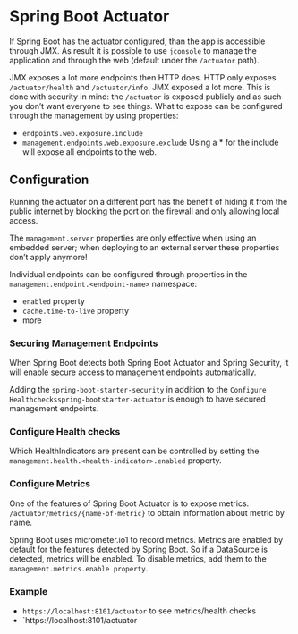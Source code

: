 # Spring Boot Actuator
If Spring Boot has the actuator configured, than the app is accessible through JMX.
As result it is possible to use `jconsole` to manage the application
and through the web (default under the `/actuator` path).

JMX exposes a lot more endpoints then HTTP does. 
HTTP only exposes `/actuator/health` and `/actuator/info`. JMX exposed a lot more. 
This is done with security in mind: the `/actuator` is exposed publicly 
and as such you don’t want everyone to see things. 
What to expose can be configured through the management by using properties:
* `endpoints.web.exposure.include` 
* `management.endpoints.web.exposure.exclude`
Using a * for the include will expose all endpoints to the web.

## Configuration
Running the actuator on a different port has the benefit of hiding it from the public internet 
by blocking the port on the firewall and only allowing local access.

The `management.server` properties are only effective when using an embedded server; 
when deploying to an external server these properties don’t apply anymore!

Individual endpoints can be configured through properties in the `management.endpoint.<endpoint-name>` namespace:
* `enabled` property
* `cache.time-to-live` property 
* more

### Securing Management Endpoints
When Spring Boot detects both Spring Boot Actuator and Spring Security, 
it will enable secure access to management endpoints automatically. 

Adding the `spring-boot-starter-security` in addition to the `Configure Healthchecksspring-bootstarter-actuator` is enough to have secured management endpoints.

### Configure Health checks
Which HealthIndicators are present can be controlled by setting the `management.health.<health-indicator>.enabled` property.

### Configure Metrics
One of the features of Spring Boot Actuator is to expose metrics. 
`/actuator/metrics/{name-of-metric}` to obtain information about metric by name.

Spring Boot uses micrometer.io1 to record metrics. Metrics are enabled by default
for the features detected by Spring Boot. So if a DataSource is detected, metrics will be
enabled. To disable metrics, add them to the `management.metrics.enable property`.

### Example
* `https://localhost:8101/actuator` to see metrics/health checks
* `https://localhost:8101/actuator